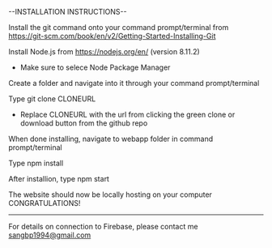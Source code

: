 --INSTALLATION INSTRUCTIONS--


Install the git command onto your command prompt/terminal from https://git-scm.com/book/en/v2/Getting-Started-Installing-Git

Install Node.js from https://nodejs.org/en/ (version 8.11.2) 
- Make sure to selece Node Package Manager

Create a folder and navigate into it through your command prompt/terminal

Type git clone CLONEURL 
- Replace CLONEURL with the url from clicking the green clone or download button from the github repo

When done installing, navigate to webapp folder in command prompt/terminal

Type npm install

After installion, type npm start

The website should now be locally hosting on your computer CONGRATULATIONS!


-------------------------------------------------------------------------------------------------------------------------
For details on connection to Firebase, please contact me sangbp1994@gmail.com
